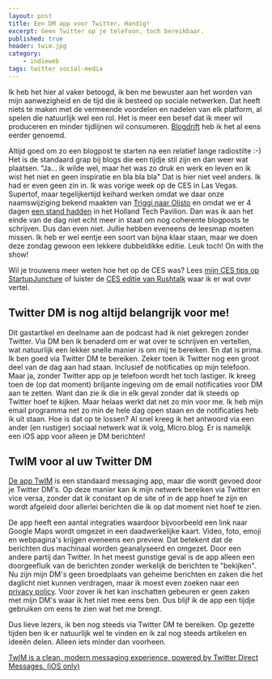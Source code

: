 ```yaml
---
layout: post
title: Een DM app voor Twitter. Handig!
excerpt: Geen Twitter op je telefoon, toch bereikbaar.
published: true
header: twim.jpg
category: 
    - indieweb
tags: twitter social-media
---
```

Ik heb het hier al vaker betoogd, ik ben me bewuster aan het worden van mijn aanwezigheid en de tijd die ik besteed op sociale netwerken. Dat heeft niets te maken met de vermeende voordelen en nadelen van elk platform, al spelen die natuurlijk wel een rol. Het is meer een besef dat ik meer wil produceren en minder tijdlijnen wil consumeren. [Blogdrift][1] heb ik het al eens eerder genoemd.

Altijd goed om zo een blogpost te starten na een relatief lange radiostilte :-) Het is de standaard grap bij blogs die een tijdje stil zijn en dan weer wat plaatsen. "Ja... ik wilde wel, maar het was zo druk en werk en leven en ik wist het niet en geen inspiratie en bla bla bla"
Dat is hier niet veel anders. Ik had er even geen zin in. Ik was vorige week op de CES in Las Vegas. Supertof, maar tegelijkertijd keihard werken omdat we daar onze naamswijziging bekend maakten van [Triggi naar Olisto][2] en omdat we er 4 dagen [een stand hadden][3] in het Holland Tech Pavilion. Dan was ik aan het einde van de dag niet echt meer in staat om nog coherente blogposts te schrijven. Dus dan even niet. Jullie hebben eveneens de leesmap moeten missen. Ik heb er wel eentje een soort van bijna klaar staan, maar we doen deze zondag gewoon een lekkere dubbeldikke editie. Leuk toch! On with the show!

Wil je trouwens meer weten hoe het op de CES was? Lees [mijn CES tips op StartupJuncture][4] of luister de [CES editie van Rushtalk][5] waar ik er wat over vertel.

## Twitter DM is nog altijd belangrijk voor me!
Dit gastartikel en deelname aan de podcast had ik niet gekregen zonder Twitter. Via DM ben ik benaderd om er wat over te schrijven en vertellen, wat natuurlijk een lekker snelle manier is om mij te bereiken. En dat is prima. Ik ben goed via Twitter DM te bereiken. Zeker toen ik Twitter nog een groot deel van de dag aan had staan. Inclusief de notificaties op mijn telefoon. Maar ja, zonder Twitter app op je telefoon wordt het toch lastiger. Ik kreeg toen de (op dat moment) briljante ingeving om de email notificaties voor DM aan te zetten. Want dan zie ik die in elk geval zonder dat ik steeds op Twitter hoef te kijken. Maar helaas werkt dat net zo min voor me. Ik heb mijn email programma net zo min de hele dag open staan en de notificaties heb ik uit staan. Hoe is dat op te lossen? Al snel kreeg ik het antwoord via een ander (en rustiger) sociaal netwerk wat ik volg, Micro.blog. Er is namelijk een iOS app voor alleen je DM berichten!

## TwIM voor al uw Twitter DM
[De app TwIM][6] is een standaard messaging app, maar die wordt gevoed door je Twitter DM's. Op deze manier kan ik mijn netwerk bereiken via Twitter en vice versa, zonder dat ik constant op de site of in de app hoef te zijn en wordt afgeleid door allerlei berichten die ik op dat moment niet hoef te zien. 

De app heeft een aantal integraties waardoor bijvoorbeeld een link naar Google Maps wordt omgezet in een daadwerkelijke kaart. Video, foto, emoji en webpagina's krijgen eveneens een preview. Dat betekent dat de berichten dus machinaal worden geanalyseerd en omgezet. Door een andere partij dan Twitter. In het meest gunstige geval is de app alleen een doorgeefluik van de berichten zonder werkelijk de berichten te "bekijken". Nu zijn mijn DM's geen broedplaats van geheime berichten en zaken die het daglicht niet kunnen verdragen, maar ik moest even zoeken naar een [privacy policy][7]. Voor zover ik het kan inschatten gebeuren er geen zaken met mijn DM's waar ik het niet mee eens ben. Dus blijf ik de app een tijdje gebruiken om eens te zien wat het me brengt. 

Dus lieve lezers, ik ben nog steeds via Twitter DM te bereiken. Op gezette tijden ben ik er natuurlijk wel te vinden en ik zal nog steeds artikelen en ideeën delen. Alleen iets minder dan voorheen. 

[TwIM is a clean, modern messaging experience, powered by Twitter Direct Messages. (iOS only)][8]

[1]:	/blogdrift
[2]:	https://olisto.com/triggi-nu-olisto/
[3]:	https://startupjuncture.com/2018/01/17/guestpost-ces-insightful-advice-from-former-triggi-now-olistos-frank-meeuwsen/
[4]:	https://startupjuncture.com/2018/01/17/guestpost-ces-insightful-advice-from-former-triggi-now-olistos-frank-meeuwsen/
[5]:	http://numrush.nl/2018/01/17/luister-naar-rush-talk-spraakassistenten-en-robothonden-op-ces-2018/
[6]:	https://projectdent.com/twim-5d620694bc15
[7]:	https://projectdent.com/twim-privacy-policy-10b3bbf5d9cf
[8]:	https://itunes.apple.com/us/app/id1130675664?mt=8